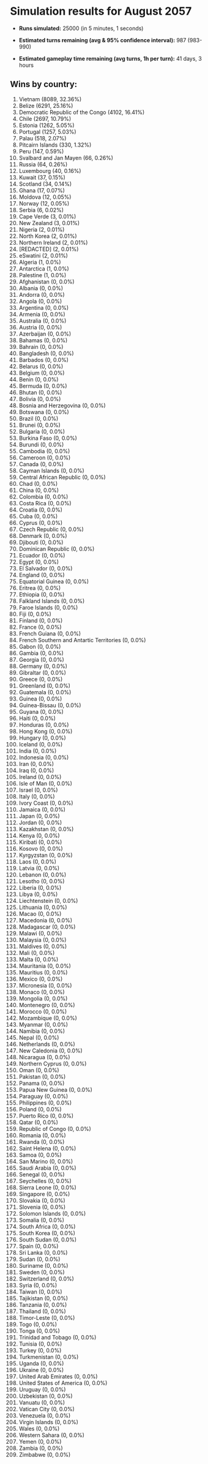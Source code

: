 # Simulation results for August 2057

* **Runs simulated:** 25000 (in 5 minutes, 1 seconds)

* **Estimated turns remaining (avg & 95% confidence interval):** 987 (983-990)

* **Estimated gameplay time remaining (avg turns, 1h per turn):** 41 days, 3 hours

## Wins by country:
1. Vietnam (8089, 32.36%)
2. Belize (6291, 25.16%)
3. Democratic Republic of the Congo (4102, 16.41%)
4. Chile (2697, 10.79%)
5. Estonia (1262, 5.05%)
6. Portugal (1257, 5.03%)
7. Palau (518, 2.07%)
8. Pitcairn Islands (330, 1.32%)
9. Peru (147, 0.59%)
10. Svalbard and Jan Mayen (66, 0.26%)
11. Russia (64, 0.26%)
12. Luxembourg (40, 0.16%)
13. Kuwait (37, 0.15%)
14. Scotland (34, 0.14%)
15. Ghana (17, 0.07%)
16. Moldova (12, 0.05%)
17. Norway (12, 0.05%)
18. Serbia (6, 0.02%)
19. Cape Verde (3, 0.01%)
20. New Zealand (3, 0.01%)
21. Nigeria (2, 0.01%)
22. North Korea (2, 0.01%)
23. Northern Ireland (2, 0.01%)
24. [REDACTED] (2, 0.01%)
25. eSwatini (2, 0.01%)
26. Algeria (1, 0.0%)
27. Antarctica (1, 0.0%)
28. Palestine (1, 0.0%)
29. Afghanistan (0, 0.0%)
30. Albania (0, 0.0%)
31. Andorra (0, 0.0%)
32. Angola (0, 0.0%)
33. Argentina (0, 0.0%)
34. Armenia (0, 0.0%)
35. Australia (0, 0.0%)
36. Austria (0, 0.0%)
37. Azerbaijan (0, 0.0%)
38. Bahamas (0, 0.0%)
39. Bahrain (0, 0.0%)
40. Bangladesh (0, 0.0%)
41. Barbados (0, 0.0%)
42. Belarus (0, 0.0%)
43. Belgium (0, 0.0%)
44. Benin (0, 0.0%)
45. Bermuda (0, 0.0%)
46. Bhutan (0, 0.0%)
47. Bolivia (0, 0.0%)
48. Bosnia and Herzegovina (0, 0.0%)
49. Botswana (0, 0.0%)
50. Brazil (0, 0.0%)
51. Brunei (0, 0.0%)
52. Bulgaria (0, 0.0%)
53. Burkina Faso (0, 0.0%)
54. Burundi (0, 0.0%)
55. Cambodia (0, 0.0%)
56. Cameroon (0, 0.0%)
57. Canada (0, 0.0%)
58. Cayman Islands (0, 0.0%)
59. Central African Republic (0, 0.0%)
60. Chad (0, 0.0%)
61. China (0, 0.0%)
62. Colombia (0, 0.0%)
63. Costa Rica (0, 0.0%)
64. Croatia (0, 0.0%)
65. Cuba (0, 0.0%)
66. Cyprus (0, 0.0%)
67. Czech Republic (0, 0.0%)
68. Denmark (0, 0.0%)
69. Djibouti (0, 0.0%)
70. Dominican Republic (0, 0.0%)
71. Ecuador (0, 0.0%)
72. Egypt (0, 0.0%)
73. El Salvador (0, 0.0%)
74. England (0, 0.0%)
75. Equatorial Guinea (0, 0.0%)
76. Eritrea (0, 0.0%)
77. Ethiopia (0, 0.0%)
78. Falkland Islands (0, 0.0%)
79. Faroe Islands (0, 0.0%)
80. Fiji (0, 0.0%)
81. Finland (0, 0.0%)
82. France (0, 0.0%)
83. French Guiana (0, 0.0%)
84. French Southern and Antartic Territories (0, 0.0%)
85. Gabon (0, 0.0%)
86. Gambia (0, 0.0%)
87. Georgia (0, 0.0%)
88. Germany (0, 0.0%)
89. Gibraltar (0, 0.0%)
90. Greece (0, 0.0%)
91. Greenland (0, 0.0%)
92. Guatemala (0, 0.0%)
93. Guinea (0, 0.0%)
94. Guinea-Bissau (0, 0.0%)
95. Guyana (0, 0.0%)
96. Haiti (0, 0.0%)
97. Honduras (0, 0.0%)
98. Hong Kong (0, 0.0%)
99. Hungary (0, 0.0%)
100. Iceland (0, 0.0%)
101. India (0, 0.0%)
102. Indonesia (0, 0.0%)
103. Iran (0, 0.0%)
104. Iraq (0, 0.0%)
105. Ireland (0, 0.0%)
106. Isle of Man (0, 0.0%)
107. Israel (0, 0.0%)
108. Italy (0, 0.0%)
109. Ivory Coast (0, 0.0%)
110. Jamaica (0, 0.0%)
111. Japan (0, 0.0%)
112. Jordan (0, 0.0%)
113. Kazakhstan (0, 0.0%)
114. Kenya (0, 0.0%)
115. Kiribati (0, 0.0%)
116. Kosovo (0, 0.0%)
117. Kyrgyzstan (0, 0.0%)
118. Laos (0, 0.0%)
119. Latvia (0, 0.0%)
120. Lebanon (0, 0.0%)
121. Lesotho (0, 0.0%)
122. Liberia (0, 0.0%)
123. Libya (0, 0.0%)
124. Liechtenstein (0, 0.0%)
125. Lithuania (0, 0.0%)
126. Macao (0, 0.0%)
127. Macedonia (0, 0.0%)
128. Madagascar (0, 0.0%)
129. Malawi (0, 0.0%)
130. Malaysia (0, 0.0%)
131. Maldives (0, 0.0%)
132. Mali (0, 0.0%)
133. Malta (0, 0.0%)
134. Mauritania (0, 0.0%)
135. Mauritius (0, 0.0%)
136. Mexico (0, 0.0%)
137. Micronesia (0, 0.0%)
138. Monaco (0, 0.0%)
139. Mongolia (0, 0.0%)
140. Montenegro (0, 0.0%)
141. Morocco (0, 0.0%)
142. Mozambique (0, 0.0%)
143. Myanmar (0, 0.0%)
144. Namibia (0, 0.0%)
145. Nepal (0, 0.0%)
146. Netherlands (0, 0.0%)
147. New Caledonia (0, 0.0%)
148. Nicaragua (0, 0.0%)
149. Northern Cyprus (0, 0.0%)
150. Oman (0, 0.0%)
151. Pakistan (0, 0.0%)
152. Panama (0, 0.0%)
153. Papua New Guinea (0, 0.0%)
154. Paraguay (0, 0.0%)
155. Philippines (0, 0.0%)
156. Poland (0, 0.0%)
157. Puerto Rico (0, 0.0%)
158. Qatar (0, 0.0%)
159. Republic of Congo (0, 0.0%)
160. Romania (0, 0.0%)
161. Rwanda (0, 0.0%)
162. Saint Helena (0, 0.0%)
163. Samoa (0, 0.0%)
164. San Marino (0, 0.0%)
165. Saudi Arabia (0, 0.0%)
166. Senegal (0, 0.0%)
167. Seychelles (0, 0.0%)
168. Sierra Leone (0, 0.0%)
169. Singapore (0, 0.0%)
170. Slovakia (0, 0.0%)
171. Slovenia (0, 0.0%)
172. Solomon Islands (0, 0.0%)
173. Somalia (0, 0.0%)
174. South Africa (0, 0.0%)
175. South Korea (0, 0.0%)
176. South Sudan (0, 0.0%)
177. Spain (0, 0.0%)
178. Sri Lanka (0, 0.0%)
179. Sudan (0, 0.0%)
180. Suriname (0, 0.0%)
181. Sweden (0, 0.0%)
182. Switzerland (0, 0.0%)
183. Syria (0, 0.0%)
184. Taiwan (0, 0.0%)
185. Tajikistan (0, 0.0%)
186. Tanzania (0, 0.0%)
187. Thailand (0, 0.0%)
188. Timor-Leste (0, 0.0%)
189. Togo (0, 0.0%)
190. Tonga (0, 0.0%)
191. Trinidad and Tobago (0, 0.0%)
192. Tunisia (0, 0.0%)
193. Turkey (0, 0.0%)
194. Turkmenistan (0, 0.0%)
195. Uganda (0, 0.0%)
196. Ukraine (0, 0.0%)
197. United Arab Emirates (0, 0.0%)
198. United States of America (0, 0.0%)
199. Uruguay (0, 0.0%)
200. Uzbekistan (0, 0.0%)
201. Vanuatu (0, 0.0%)
202. Vatican City (0, 0.0%)
203. Venezuela (0, 0.0%)
204. Virgin Islands (0, 0.0%)
205. Wales (0, 0.0%)
206. Western Sahara (0, 0.0%)
207. Yemen (0, 0.0%)
208. Zambia (0, 0.0%)
209. Zimbabwe (0, 0.0%)
